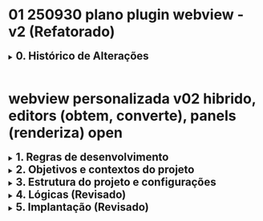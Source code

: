 # 01 250930 plano plugin webview - v2 (Refatorado)

<details>
<summary><h2 style="display: inline">0. Histórico de Alterações</h2></summary>

- **v2 (30/09/2025):** Mudança de estratégia para renderização da webview.
    - **Motivo:** A API do Joplin utilizada não possui o método `joplin.views.panels.addCss`. A tentativa de carregar assets (CSS, JS) externamente via `addScript` ou `addCss` falhou.
    - **Solução:** Adotada uma nova arquitetura para embutir (inline) o CSS e o JS diretamente na string HTML.
        - Criado um novo módulo `src/ui/mainHtml.js` com a responsabilidade única de montar o HTML completo da webview.
        - `panelManager.js` foi simplificado para apenas gerenciar o painel e a comunicação, solicitando o HTML pronto para o `mainHtml.js`.
        - As etapas de implementação foram redefinidas para refletir essa refatoração.
</details>
<br>

# webview personalizada v02 hibrido, editors (obtem, converte), panels (renderiza) open

<details>
<summary><h2 style="display: inline">1. Regras de desenvolvimento</h2></summary>

- papeis
    - o meu papel é de **desenvolvedor** com as seguintes regras:
        1. planejar com a melhor clareza, detalhamento e consistencia possíveis;
        2. validar o plano com o agente em conversas prévias;
        3. dividir o desenvolvimento em etapas para permitir que o agente possa ser mais efetivo
        4. interromper o desenvolvimento após 3 tentativas de solucionar um problema e conduzir análise em busca da causa;
        5. corrigir o plano quando necessario e atualizar o agente.
    - o seu papel é de **"agente"** com as seguintes regras:
        1. seguir as instruções planejadas, sempre conforme A versão Mais atualizada do plano;
        2. adotar soluções usando ao máximo a tecnologia, linguagem, padrão;
        3. alertar Quando for seguir Uma direção diferente da planejada Informando o motivo;
        4. Junto com as alterações de código propostas Informar Como podem ser verificadas pelo desenvolvedor, através de logs, mensagens e Funções que possam ser verificadas Na interface de usuário;
        5. diante de erros, identificar as possíveis causas e resumir o que pode ser feito para corrigir, antes de sair criando ou revisando codigos e alertar se identificar um possível problema no paradigma de programação que está no plano.
- retorno
    - ESTRUTURA PADRÃO DAS RESPOSTAS do agente
        - PAPEL: Agente - Seguindo plano [versão/etapa]
        - AÇÃO: [o que vou fazer]
        - ALERTA: [se houver desvio]
        - VERIFICAÇÃO: [como você pode testar]
    - formatos
        - para chats web
            - paragrafos em listas markdown não numeradas
                - marcador "-" traço
                - tabulação de 4 espaços
                - sem linhas em branco, sem titulos em negrito
        - especifico para markdown
        - especifico para scripts
            - não incluir icones
- persistência dos papeis durante as conversas
    - PARA O DESENVOLVEDOR (VOCÊ):
        - **Início de cada sessão:** Relembrar os papéis estabelecidos
        - **A cada 5-10 mensagens:** Reconfirmar papéis
        - **Antes de cada etapa:** Confirmar se estou seguindo o plano atualizado
        - **Quando houver desvio:** Alertar imediatamente e corrigir a direção
        - **Após 3 tentativas:** Interromper e conduzir análise da causa
        - a cada requisição
            - lembrete: ao final, sugerir o que fazer a seguir e pedir autorização para executar
        - PALAVRAS-CHAVE DE ATIVAÇÃO:**
            - **"Relembrar papéis"** - Para reativar a estrutura
            - **"Verificar plano"** - Para confirmar alinhamento
            - **"Pausar para análise"** - Para interromper e analisar
    - PARA O AGENTE (EU):**
        - **Sempre começar** cada resposta com confirmação do papel
        - **Antes de cada ação:** Verificar se está alinhada com o plano
        - **Ao desviar:** Alertar explicitamente o motivo
        - **Incluir sempre:** Como verificar as alterações propostas
        - **Em erros:** Identificar causas antes de criar códigos
- lembrete: ao final, sugerir o que fazer a seguir e pedir autorização para executar
</details>

<details>
<summary><h2 style="display: inline">2. Objetivos e contextos do projeto</h2></summary>

- objetivos
    - criar joplin plugin para meu uso pessoal
        - criar painel de visualização adicional personalizado sem perdas de funcionalidades nativas
            - o painel será ativável por comando (local a ser definido, se menu ou botão)
            - o painel personalizado será também será utilizado na versão mobile
        - Funcionalidades principais
            - renderizações adicionais
                - com alteração do conteúdo da nota
                    - incluir TOC table of contents
                - sem alteração do conteúdo da nota
                    - aplicar `<details><summary>` nos headers e aninhar por níveis, por exemplo, todos os `<h2>` abaixo de um `<h1>` são filhos deste último
                    - aplicar `<details><summary>` nas listas e aninhar
                    - inibir a exibição de frontmatter
            - persistir o estado de abertura de `<details>` entre sessões 
    - Exclusões
        - não alterar os editores de texto nativos
        - painel adicional não será utilizado para edição de conteúdo 
- contextos
    - API joplin
        - [site joplin](https://joplinapp.org/api/references/plugin_api/classes/joplin.html)
        - [github api](https://github.com/laurent22/joplin/tree/dev/readme/api/references)
        - [github dev](https://github.com/laurent22/joplin/tree/dev/readme/dev)
</details>

<details>
<summary><h2 style="display: inline">3. Estrutura do projeto e configurações</h2></summary>

### Arquivos, principais responsabilidades

- projeto
    - `README.md`
        - Explica o propósito do plugin, como usar os comandos para gerar/atualizar o sumário e as opções de configuração.
    - `package.json`
        - Dependências (markdown-it), scripts de build, e metadados do plugin.
    - `manifest.json`
        - Arquivo de manifesto do plugin Joplin, definindo ID, versão, nome, etc.
    - `src/`
        - `index.ts`
            - Ponto de entrada principal (`joplin.plugins.register`).
            - Registra os `Content Scripts` (MarkdownIt plugins) para analisar a nota.
            - Registra os comandos do usuário (ex: gerar sumário).
            - Orquestra a lógica principal: recebe dados dos content scripts e usa os módulos da `api/` para modificar o corpo da nota.
        - `commands.js`
            - Define e registra os comandos do usuário, como por exemplo `gerarSumarioNaNota`.
        - `content_scripts/`
            - `tocGenerator.js`
                - Um `MarkdownItPlugin` que analisa os títulos da nota durante a renderização.
                - Extrai a estrutura de títulos (nível, texto, slug).
                - Envia essa estrutura para o plugin principal (`index.ts`) via `postMessage`.
            - `sectionHandler.js`
                - Um `MarkdownItPlugin` para a lógica de seções recolhíveis (`<details>`).
                - Modifica a renderização dos títulos para envolvê-los em tags `<details>` e `<summary>`.
        - `api/`
            - `parser.js`
                - Encapsula o uso de `markdown-it` para analisar o corpo da nota (`note.body`) em tokens.
                - Fornece utilitários para extrair títulos e seus níveis.
            - `sectioner.js`
                - Implementa o algoritmo para agrupar conteúdo sob os títulos corretos, respeitando a hierarquia.
                - Essencial para a funcionalidade de seções recolhíveis (`<details>`).
            - `slug.js`
                - Centraliza a lógica para criar "slugs" (IDs de URL amigáveis) a partir dos textos dos títulos, para criar os links do sumário.
            - `noteSync.js`
                - Gerencia a leitura e escrita segura da nota usando `joplin.data.api`.
                - Implementa um fluxo de "ler-modificar-escrever" para inserir o sumário ou atualizar os estados (`open`) das seções.
            - `patcher.js`
                - Contém a lógica para aplicar as alterações (o sumário gerado ou as tags `<details>`) no corpo do markdown da nota de forma inteligente.
- configurações
    - API principal: joplin plugin
    - linguagens: typescript, javascript, nodejs
    - bibliotecas: markdown-it
- dicas e lembretes
    - Mantenha o parser/slug/sectioner bem testados — são o coração da lógica; preferível escrever testes unitários antes de integrar UI.
    - Minimize writes: use debounce e compare `note.updated_time` para reduzir sobrescritas acidentais.
    - Documente a convenção (por exemplo: `open` deve ser a última palavra do header; case-insensitive) no README para evitar confusões futuras.
    - Torne `addAnchors` opcional para não forçar alterações no corpo sem consentimento — inclua um comando `Annotate anchors` para aplicar em lote se desejar.
    - Faça o front-end simples inicialmente (HTML estático + vanilla JS) e depois evolua para bundlers/frameworks se quiser.
</details>

<details>
<summary><h2 style="display: inline">4. Lógicas (Revisado)</h2></summary>

- fluxo do plugin
    - Fluxo de Geração do Sumário (TOC)
        - Este fluxo é iniciado manualmente pelo usuário através de um comando.
        - 1. O usuário executa o comando para criar/atualizar o sumário na nota ativa.
        - 2. `index.ts` recebe a chamada do comando.
        - 3. `noteSync.js` é usado para ler o conteúdo atual e completo da nota.
        - 4. O conteúdo markdown é passado para o `parser.js`, que extrai todos os títulos (nível, texto).
        - 5. Com a lista de títulos, uma nova lista de links em formato markdown é gerada. O `slug.js` cria os links de âncora (ex: `[Título](#título)`).
        - 6. `patcher.js` pega o corpo original da nota e o novo sumário em markdown, e insere ou substitui o sumário antigo de forma inteligente (procurando por um marcador como `<!-- TOC -->` ou um sumário anterior).
        - 7. `noteSync.js` salva o corpo da nota modificado de volta no Joplin.
    - Fluxo de Renderização das Seções Recolhíveis
        - Este fluxo acontece automaticamente toda vez que o Joplin renderiza a visualização de uma nota.
        - 1. O Joplin inicia a renderização do markdown.
        - 2. O nosso `ContentScript` (`content_scripts/sectionHandler.js`), registrado como um `MarkdownItPlugin`, é ativado.
        - 3. O plugin sobrescreve as regras de renderização padrão para títulos (`heading_open`, `heading_close`).
        - 4. Ao encontrar um título, em vez de renderizar apenas `<h1>`, ele o envolve em tags `<details>` e `<summary>`.
        - 5. A lógica do `sectioner.js` é usada para garantir que todo o conteúdo abaixo de um título fique dentro da sua respectiva tag `<details>`, respeitando a hierarquia de títulos.
        - 6. O script também verifica se o texto do título no markdown original contém a palavra-chave `open`. Se contiver, ele adiciona o atributo `open` à tag `<details>` (`<details open>`), fazendo com que a seção já apareça aberta.
    - Fluxo de Persistência do Estado de Abertura (Toggle)
        - Este fluxo salva o estado (aberto/fechado) de uma seção quando o usuário clica nela.
        - 1. O usuário clica em um `<summary>` na nota renderizada, o que abre ou fecha a seção.
        - 2. Um pequeno script Javascript, também injetado pelo `ContentScript`, detecta esse evento de clique.
        - 3. O script identifica o título que foi clicado e seu novo estado (aberto ou fechado).
        - 4. Ele envia uma mensagem para o plugin principal via `postMessage` (ex: `{ command: 'toggleState', slug: 'titulo-clicado', isOpen: true }`).
        - 5. `index.ts` recebe a mensagem.
        - 6. Usando `patcher.js` e `noteSync.js`, ele localiza a linha do título correspondente no markdown da nota.
        - 7. Ele adiciona ou remove a palavra-chave ` open` no final da linha do título.
        - 8. `noteSync.js` salva a nota com a alteração.

<details>
<summary><h2 style="display: inline">4.1. versões anteriores e testes</h2></summary>

- logicas, versão antiga, revisar depois
    - Configurações principais do plugin
        - `addAnchors` (bool, opcional) — se true, plugin poderá inserir anchors `{#slug}` para estabilidade (configurável).
        - `debounceSaveMs` — tempo para agrupar gravações (ex.: 800 ms).
        - `anchorStyle` — algoritmo de slugify (opcional, para compatibilidade com ferramentas).
    - Leitura / parsing da nota (quando o painel abre ou nota muda)
        - Obter `note.body`.
        - Parsear com **markdown-it** para obter tokens/AST.
        - Percorrer AST para:
            - Detectar todos os headings (level, texto bruto, posição).
            - Para cada heading, determinar `hasOpenFlag` se a última palavra (trim) for `open` (case-insensitive).
            - Detectar anchors explícitos do tipo `{#slug}` se presentes no texto do header.
            - Detectar listas e itens que terminam com `open` (se quiser renderizar lista com ícone/atributo).
        - Construir uma estrutura `sections[]` contendo: `{ level, text, hasOpenFlag, slugCandidate, anchor, tokenIndex }`.
    - Gerar TOC (apenas em memória / para painel)
        - A partir dos `sections[]`, construir o TOC que será exibido no painel (navegação).
        - Slug strategy:
            - Se `anchor` existe → use esse slug.
            - Senão, gere um slug a partir do texto exatamente como VSCode faria (se quiser compatibilidade), ou opcionalmente gere o slug *ignorando* a palavra `open` (mas isso quebra compatibilidade com VSCode anchors).
            - Recomendo deixar configurável; default: gerar slug do texto tal como está (inclui `open`), a menos que `addAnchors` esteja ativo.
    - Renderização do painel
        - Converta AST em HTML onde:
            - Cada header vira `<details ${hasOpenFlag ? 'open' : ''}>` com `<summary>` contendo o header com a palavra `open` (você preferiu mantê-la visível).
            - A seção do header engloba todo o conteúdo até o próximo header do mesmo/maior nível; headers aninhados viram `<details>` aninhados.
            - Para listas: renderize normalmente; itens que terminam com `open` são apresentados com um indicador (ou `data-open`), sem necessidade de persistir interações.
        - Painel contém handlers para toggles que postam mensagens ao plugin: `{ type: 'toggle', slug }`.
    - Toggle (usuário clica no painel para abrir/fechar) → escrever no body
        - Fluxo:
            1. Painel envia `toggle` com `slug` e `open` boolean.
            2. Plugin recebe em `onMessage`. Debounce (agrupar várias ações).
            3. Plugin lê nota atual (fresh) e parseia novamente para localizar o header:
                * Prefer match por anchor `{#slug}` se existir; caso contrário, localizar o header cujo slug (calculado com o mesmo algoritmo) corresponde ao `slug` recebido.
            4. Atualizar a linha do header: adicionar ` open` ao final do texto (preservar `{#anchor}` se existir, idealmente mantendo o anchor depois do texto ou em padrão que você escolher), ou remover ` open` se `open=false`.
                * Mantenha espaços, e preserve outros sufixos (ex.: explicit anchors).
            5. `PUT` na nota com `joplin.data.put(['notes', note.id], null, { body: newBody })`.
            6. Reparsear e enviar ao painel o novo HTML para garantir sincronização visual.
        - Observação: quando `open` é adicionado, se `addAnchors` opção estiver ativa e não existir `{#slug}`, o plugin pode também **inserir** `{#slug}` para garantir estabilidade futura (opcional).
    - Reação a edição externa (VSCode)
        - Monitorar alterações da nota (`onNoteSelectionChange` ou note update events).
        - Ao detectar mudança:
            - Reparsear o body e atualizar o painel (regenerar `sections` e HTML).
            - Isso mantém o painel em sincronia com edições em VSCode (incluindo quando o usuário manualmente adiciona/remova `open`).
    - Conflitos, debounce e lastUpdate
        - Debounce gravações (ex.: 800–1200 ms) para reduzir writes e possíveis conflitos de sync.
        - Para segurança, em cada gravação:
            - Ler `note.updated_time` antes de escrever; após parse local, se `note.updated_time` mudou desde leitura inicial, reler e reconciliar (re-parsing e re-aplicando as mudanças) antes de escrever para reduzir risco de sobrescrever alterações externas.
            - Como seu uso é pessoal e volume pequeno, essa estratégia simples costuma ser suficiente.
    - Edge cases e regras de robustez (essenciais)
        - Ignorar code fences: não interpretar `open` em headers que estejam dentro de code fences; AST resolve isso.
        - Inline code: se header contém backticks ou outras sintaxes, garantir que `open` detectado seja realmente última palavra em texto renderizado, não parte de code.
        - Header com explicit anchor: preserve a posição do anchor; ao adicionar/remover `open`, mantenha o anchor intacto. Exemplo:
            - `## Title {#my-id}` → ao marcar open: `## Title open {#my-id}` (ou `## Title {#my-id} open` — consistência: escolha uma convenção e mantenha).
        - Spacing e formatação: normalize trims para evitar duplicar espaços ao reescrever header.
        - Nesting: ao transformar headings em `<details>`, respeite níveis; H2 engloba H3, etc. Use stack-based sectioning.
    - Testes mínimos recomendados
        - Header simples `## A open` → painel abre seção, toggle fecha/abre e altera o body corretamente.
        - Header com anchor `## A {#a}` → toggle altera `open` preservando anchor.
        - Nested headings: `## A open` contains `### B open` → both become nested details and toggles correct.
        - Code fences near headers: ensure no false positives.
        - TOC generated by VSCode present in note: plugin treats it as content — ensure no duplication or mis-parsing.
        - Simulate concurrent edit: open in VSCode, toggle in panel quickly, save in VSCode — ensure plugin reconciles (read-compare-write) and no data loss.
    - Decisões de UX que convém confirmar (mas eu já adotei os defaults)
        - Ao editar via painel, o plugin escreve imediatamente no corpo (com debounce). (Yes)
        - A palavra `open` permanece visível no header. (Yes)
        - O plugin NÃO modifica TOC existente — trata-o como lista normal. (Yes)
        - `addAnchors` é opcional e configurável (default: false). Se você quiser estabilidade total de slugs, ligue-a manualmente. (Recomendado considerar mais tarde.)
    - Checklist final antes de implementar
        - [ ] Confirmar convenção de posicionamento do anchor relativo ao `open` (por ex. `Title open {#id}` vs `Title {#id} open`). (Escolher agora evita ambiguidades.)
        - [ ] Escolher algoritmo de slugify se `addAnchors` for habilitado (compatível com VSCode TOC?).
        - [ ] Definir debounce default (ex.: 800 ms).
        - [ ] Especificar comportamento quando não encontra header por slug (log, notificar usuário, refazer TOC).
        - [ ] Escolher se painel reescreve a nota mesmo para toggles que já correspondem ao estado atual (evitar writes redundantes).
- testes webview, comunicação
    - analise
        #### Pontos Críticos da Combinação (usando Content Scripts)

        Baseado na nossa investigação, os principais desafios técnicos (pontos críticos) para fazer essa combinação de funcionalidades funcionar são:

        **Acesso e "Timing":** Como e, principalmente, quando nosso script acessa o HTML da nota? Precisamos ter certeza que o conteúdo já foi totalmente renderizado pelo Joplin antes de tentarmos manipulá-lo.
        **Manipulação Segura do DOM:** Como podemos modificar o HTML (adicionar um sumário, envolver seções em divs) sem quebrar funcionalidades nativas do Joplin, como a sincronização de rolagem entre o editor e o visualizador?
        **Comunicação Bidirecional:** Como o content script (que roda na webview) envia dados de volta para o plugin (que roda no processo principal)? Por exemplo, para informar sobre a estrutura da nota. E como o plugin envia configurações para o content script?
        **Estilização Isolada**: Como aplicamos nosso CSS customizado nos elementos que criamos sem afetar ou sermos afetados negativamente pelo tema atual do Joplin (claro, escuro, etc.)?

        #### Pesquisa por Soluções nos Documentos

        A boa notícia é que a documentação e o plugin de exemplo que analisamos já nos dão pistas claras para cada um desses pontos:

        **Acesso e "Timing":** O modelo do MarkdownItPlugin é a solução. Ele nos permite registrar uma função que é chamada durante o processo de renderização do Joplin. Isso garante que nosso código execute no momento exato em que o HTML está sendo gerado, nos dando controle total.
        Manipulação Segura do DOM: O exemplo markdownItTestPlugin.ts mostra como substituir as regras de renderização. Em vez de manipular o DOM depois, nós geramos o HTML correto diretamente. Para os nossos objetivos, podemos, por exemplo, criar uma regra que renderiza os cabeçalhos (#, ##) não apenas como <h1>, <h2>, mas já envolvendo-os em divs com IDs, preparando o terreno para nossas outras funcionalidades.
        **Comunicação Bidirecional:**
        Script -> Plugin: O exemplo mostra a função joplinContentScriptPostMessage('ID_DO_SCRIPT', MENSAGEM). Podemos usá-la para enviar dados.
        Plugin -> Script: A comunicação nesse sentido é mais simples. O plugin pode passar dados ao registrar o script ou ao definir o HTML, mas a forma mais elegante é o script pedir dados ao plugin usando a mesma postMessage.
        **Estilização Isolada:** O plugin de exemplo tem uma função assets que retorna uma lista de arquivos CSS e JS a serem incluídos na página. Essa é a solução perfeita: criamos um arquivo CSS para nossos componentes e o Joplin o injetará na página.
        **Persistência:** As soluções devem sempre considerar que a expperiencia do usuario será contínua, tanto entre sessões () quanto entre dispositivos. Para persistencia de estado de abertura de `<details>` foi adotada uma solução não usual de atualizar automaticamente essa informação  de volta no conteudo da nota.
        **Simplicidade e Aprendizado:** Lembrar sempre que este é um projeto de uso individual, o plugin não será publicado, e que também tem o objetivo de aprendizado do desenvolvedor. Algumas otimizações e seguranças não são necessárias. O código deve ser claro, direto e com funções que possam ser facilmente relacionadas às funcionalidades do plugin, evitando complexidade desnecessária para facilitar o entendimento e a manutenção.

        #### Testes Simples

        Para validar essas soluções em nosso plugin, sugiro implementarmos os seguintes testes mínimos, um de cada vez:

        ##### Teste de Renderização e Estilo:

        Objetivo: Provar que conseguimos interceptar a renderização de um elemento e aplicar um estilo customizado.
        Implementação: Usar a API de ContentScript como um MarkdownItPlugin para encontrar todos os cabeçalhos de nível 1 (# Titulo) e adicionar uma classe CSS meu-h1-custom. Ao mesmo tempo, registrar um arquivo meu-estilo.css que define meu-h1-custom { color: red; }.
        Resultado Esperado: Todos os títulos H1 na nota renderizada devem aparecer em vermelho.
        <br>

        ##### Teste de Comunicação (Script -> Plugin):

        Objetivo: Provar que a webview pode enviar uma mensagem para o nosso plugin.
        Implementação: No MarkdownItPlugin do teste anterior, além de colorir o H1, adicionar um botão <button id="meu-botao">Clique-me</button> abaixo dele. Registrar um script JS que adiciona um listener a esse botão. Ao ser clicado, ele deve chamar joplinContentScriptPostMessage('meu-plugin', 'H1 clicado!'). No index.ts do plugin, usar joplin.contentScripts.onMessage para ouvir essa mensagem e logá-la no console do Joplin (console.info(...)).
        Resultado Esperado: Ao clicar no botão na nota renderizada, a mensagem "H1 clicado!" deve aparecer no console de desenvolvimento do Joplin.
    - plano de testes
        #### 6.2.1. reforço do Objetivo Geral do Projeto

        Aprimorar a funcionalidade das notas no Joplin, adicionando recursos como sumário automático, seções recolhíveis e outras melhorias de formatação.
        Requisito Chave: As modificações geradas (como um sumário) devem ser persistidas diretamente no corpo do Markdown da nota.

        #### 6.2.2. Arquitetura Decidida:

        Abandonar: A abordagem de "fábrica de HTML", que consiste em criar um painel webview separado (panelManager.js, mainHtml.js, web/).
        Adotar: A abordagem de Content Scripts, utilizando a API joplin.contentScripts. Esta é a forma nativa e recomendada para modificar a visualização de notas.


        #### 6.2.4. Fluxo de Trabalho da Nova Arquitetura:

        Um Content Script (especificamente um MarkdownItPlugin) "lê" a estrutura da nota durante a renderização do Joplin.
        O script envia a estrutura extraída (ex: lista de cabeçalhos) para o Plugin Principal (index.ts).
        O Plugin Principal "escreve" o conteúdo necessário (ex: um sumário em formato Markdown).
        O Plugin Principal usa a API do Joplin (ex: joplin.data.put) para inserir ou atualizar esse Markdown no corpo da nota.

        #### 6.2.5. Plano de Testes Incrementais (Fase Atual)
        
        - Objetivo é validar os pontos críticos da nova arquitetura com testes mínimos antes de implementar a funcionalidade completa.
        - regra para os testes
            - arquivos existentes do projeto podem ser consumidos e copiados, mas não devem ser refatorados para os testes
            - usar pasta `\refat` para arquivos criados para os testes
        - TESTE 1: Renderização e Estilo (Nosso Próximo Passo)
            - Tarefa: Interceptar a renderização de todos os cabeçalhos H1 (# Titulo), adicionar uma classe CSS customizada (h1-customizado) e, através de um arquivo CSS injetado, alterar sua cor para vermelho.
            - Valida: A capacidade de usar MarkdownItPlugin e de registrar assets (CSS).
        - TESTE 2: Comunicação (Script -> Plugin)
            - Tarefa: Adicionar um botão ao lado de cada H1 renderizado. Ao clicar, o Content Script enviará uma mensagem para o Plugin Principal, que a registrará no console do Joplin.
            - Valida: A comunicação da webview para o plugin (postMessage / onMessage).

        #### 6.2.6. Estado Atual do Código:

        O projeto está estruturado para a abordagem antiga (painel/webview). Iniciaremos a refatoração para alinhar com a nova arquitetura de Content Scripts a partir do TESTE 1.
</details></details>

<details>
<summary><h2 style="display: inline">5. Implantação (Revisado)</h2></summary>

- regras para criação das etapas de implantação
    - seguir recomendaçoes da API principal
    - dividir em etapas que:
        - tenham contexto limitado de forma que o agente possa manter foco na qualidade e eficiencia do codigo
        - sejam funcionais do ponto de vista do usuário
        - possam ser testadas por funcionalidades acessadas pelo usuário e por mensagens no console
<details>
<summary><h3 style="display: inline">5.1. Etapas</h3></summary>

- plano atual
    - Etapa 1 — Configuração e Limpeza
        - objetivo: Limpar a arquitetura de painel antiga e configurar a base para a nova abordagem de `Content Script`.
        - tarefas:
            - Remover os diretórios `src/ui/` e `web/`.
            - Reescrever `index.ts` para registrar um `Content Script` básico do tipo `MarkdownItPlugin`.
            - Criar o arquivo `src/content_scripts/sectionHandler.ts` como um placeholder.
            - Limpar `webpack.config.js` e `commands.js` de referências à arquitetura antiga.
        - verificação:
            - O plugin compila e carrega no Joplin sem erros.
            - O console de desenvolvimento do Joplin exibe uma mensagem confirmando que o `MarkdownItPlugin` foi carregado.
    - Etapa 2 — Renderização Simples e Estilo
        - objetivo: Provar que conseguimos interceptar a renderização de um elemento e aplicar um estilo customizado.
        - tarefas:
            - Implementar a lógica em `sectionHandler.ts` para interceptar a renderização de títulos `H1` e envolvê-los em uma tag `<details>`.
            - Criar um arquivo `src/assets/section-styles.css` e registrá-lo no `Content Script` para estilizar os novos elementos.
        - verificação:
            - Na visualização de nota do Joplin, todos os títulos `H1` aparecem como seções `<details>` recolhíveis e com o estilo customizado aplicado.
    - Etapa 3 — Depuração da Renderização HTML
        - objetivo: Criar uma ferramenta de depuração para extrair o HTML renderizado pelo nosso plugin e salvá-lo em um arquivo para inspeção.
        - tarefas:
            - Criar um novo comando (ex: `debug.renderNoteToHtml`) em `commands.js`.
            - A lógica do comando irá:
                - Obter o corpo da nota selecionada.
                - Instanciar o `markdown-it` localmente, carregar nosso plugin `sectionHandler` e renderizar o corpo da nota para uma string HTML.
                - Salvar a string HTML em um arquivo (ex: `debug_render.html`) na raiz do projeto.
        - verificação:
            - Executar o novo comando pela paleta de comandos do Joplin.
            - Um arquivo `debug_render.html` é criado na raiz do projeto, permitindo inspecionar o HTML gerado em um navegador.
    - Etapa 4 — Comunicação e Persistência (Teste com Botão)
        - objetivo: Validar o ciclo completo de comunicação (da visualização para o plugin) e a persistência da alteração na nota.
        - tarefas:
            - Modificar o `sectionHandler.ts` para adicionar um botão de teste ao lado de cada `H1` renderizado.
            - Criar e registrar um arquivo `src/assets/toggle-handler.js` que, ao clicar no botão, envia uma mensagem para o plugin via `webviewApi.postMessage`.
            - Em `index.ts`, ouvir a mensagem com `joplin.contentScripts.onMessage` e, ao recebê-la, usar a API do Joplin para adicionar um texto de confirmação ao final da nota.
        - verificação:
            - Clicar no botão de teste na visualização da nota faz com que um texto (ex: "Teste OK!") seja adicionado ao corpo do markdown da nota.
    - Etapa 5 — Implementação Completa das Seções (Headings)
        - objetivo: Expandir a lógica para todos os níveis de título e usar o clique nativo do `<summary>`.
        - tarefas:
            - Substituir o botão de teste pela lógica de clique nativa do `<summary>` no `toggle-handler.js`.
            - Expandir a lógica do `sectionHandler.ts` para funcionar com todos os níveis de título (H1-H6), utilizando a lógica do `sectioner.js` para garantir o aninhamento correto.
            - Implementar a lógica de persistência que adiciona/remove a palavra-chave ` open` no markdown.
        - verificação:
            - Todos os títulos na visualização são seções `<details>` aninhadas corretamente.
            - Clicar em um título para abrir/fechar a seção adiciona/remove a palavra ` open` da linha correspondente no editor de markdown.
    - Etapa 6 — Implementação das Seções (Listas)
        - objetivo: Adicionar a funcionalidade de transformar listas em seções recolhíveis, similar aos cabeçalhos.
        - tarefas:
            - Modificar o `sectionHandler.ts` para interceptar a renderização das listas (`bullet_list_open`, `ordered_list_open`) existentes no documento.
            - Envolver todos os itens da listas que tenham filhos em tags `<details>``<summary>`.
            - Implementar a lógica de persistência para listas, usando a palavra-chave ` open` no final do conteudo de todos os itens com filhos.
            - Atualizar o `toggle-handler.js` para gerenciar o clique em `summary` de listas.
        - verificação:
            - Todas as listas na visualização aparecem completamente recolhíveis.
            - Clicar no `summary` da lista adiciona/remove ` open` no texto do item da lista no markdown.
    - Etapa 7 — Leitura do Estado `open`
        - objetivo: Fazer com que as seções já apareçam abertas se a palavra `open` estiver no título do markdown.
        - tarefas:
            - No `MarkdownItPlugin`, ao encontrar um título, verificar se o texto original no markdown contém a palavra-chave ` open`.
            - Se contiver, adicionar o atributo `open` à tag `<details>` (`<details open>`).
        - verificação:
            - Títulos no markdown que terminam com ` open` fazem com que a seção correspondente já apareça expandida na visualização.
    - Etapa 8 — Comando de Geração do Sumário (TOC)
        - objetivo: Criar um comando que o usuário possa executar para gerar ou atualizar um sumário no topo da nota.
        - tarefas:
            - Reativar/revisar o comando `createUpdateToc` em `src/commands.js`.
            - A lógica do comando usará `parser.js`, `slug.js` e `patcher.js` para inserir o sumário em markdown em um local específico da nota.
        - verificação:
            - Executar o novo comando pela paleta de comandos do Joplin insere um sumário com links clicáveis no corpo da nota.
    - Etapa 9 — Estilização e Leitura do Estado `open`
        - objetivo: Aplicar estilos customizados e fazer com que as seções já apareçam abertas se a palavra `open` estiver no título do markdown.
        - tarefas:
            - Criar um arquivo CSS (ex: `src/assets/section-styles.css`) com os estilos para `<details>` e `<summary>`.
            - Registrar este CSS como um asset do `Content Script` em `index.ts`.
            - No `MarkdownItPlugin`, ao encontrar um título, verificar se o texto original no markdown contém a palavra-chave ` open`.
            - Se contiver, adicionar o atributo `open` à tag `<details>` (`<details open>`).
        - verificação:
            - As seções recolhíveis devem ter o estilo definido no arquivo CSS.
            - Títulos no markdown que terminam com ` open` devem fazer com que a seção correspondente já apareça expandida na visualização.
    - Etapa 10 — Comunicação e Persistência do Estado
        - objetivo: Salvar o estado (aberto/fechado) de uma seção de volta no arquivo markdown quando o usuário clica nela.
        - tarefas:
            - Criar um script JS (ex: `src/assets/toggle-handler.js`) e registrá-lo como um asset do `Content Script`.
            - No script, adicionar listeners de clique nos `<summary>`. Ao clicar, enviar uma mensagem para o plugin principal via `webviewApi.postMessage` com o slug do título e o novo estado (`open`).
            - Em `index.ts`, ouvir essas mensagens com `joplin.contentScripts.onMessage`.
            - Ao receber a mensagem, usar `noteSync.js` e `patcher.js` para encontrar a linha do título no markdown e adicionar/remover a palavra-chave ` open`.
        - verificação:
            - Clicar em um título na visualização altera seu estado (abre/fecha).
            - A palavra ` open` é adicionada ou removida da linha correspondente no editor de markdown.
            - A mudança persiste ao selecionar outra nota e voltar.
    - Etapa 11 — Comando de Geração do Sumário (TOC)
        - objetivo: Criar um comando que o usuário possa executar para gerar ou atualizar um sumário (Table of Contents) no topo da nota.
        - tarefas:
            - Reativar/revisar o comando `createUpdateToc` em `src/commands.js`.
            - A lógica do comando usará `parser.js` para extrair todos os títulos, `slug.js` para criar os links, e `patcher.js` para inserir o sumário em markdown em um local específico da nota (ex: após um marcador `<!-- TOC -->`).
        - verificação:
            - Executar o novo comando pela paleta de comandos do Joplin.
            - Um sumário com links clicáveis deve ser inserido no corpo da nota.
- versão antiga, historico 
    - etapas concluidas
        - Etapa 1 — Núcleo de parsing & sectioning (Concluída)
        - Objetivo: Construir e validar o motor que entende a nota.
        - Status: Concluída.
        - Etapa 2 — Sincronização segura da nota (Concluída)
        - Objetivo: Implementar leitura/escrita segura da nota.
        - Status: Concluída.
        - Etapa 3 — Refatoração da Arquitetura da View (Em andamento)
        - Objetivo: Reestruturar o código para separar a lógica de montagem do HTML da lógica de gerenciamento do painel, resolvendo o problema de carregamento de assets.
        - Tarefas:
            1. Criar o novo arquivo `src/ui/mainHtml.js`.
            2. Implementar a lógica em `mainHtml.js` para ler `web/index.html`, `web/styles.css` e `web/panel.js`.
            3. Implementar a função em `mainHtml.js` que combina os assets lidos em uma única string HTML auto-contida.
            4. Refatorar `panelManager.js` para remover as chamadas `addCss` e `addScript`.
            5. Refatorar `panelManager.js` para importar e usar `mainHtml.js` para obter o HTML e injetá-lo com `setHtml`.
    - Etapa 4 — Renderização Inicial da View (Em andamento)
    - Objetivo: Corrigir o bug atual e fazer com que o painel exiba o conteúdo da nota corretamente, mesmo que ainda sem interatividade.
    - Tarefas:
        1. Depurar o `mainHtml.js` para garantir que o CSS e o JS estão sendo embutidos como tags `<style>` e `<script>`, e não como texto.
        2. Garantir que o `panel.js` (embutido) receba a mensagem `init` com o fragmento HTML e o insira corretamente no DOM.
        3. Testar até que o conteúdo da nota seja visível e estilizado no painel.
    - Etapa 5 — Persistência do Estado de Toggle (Próxima)
    - Objetivo: Implementar a funcionalidade de clique nos cabeçalhos (`<summary>`) para salvar o estado `open`/fechado na nota.
    - Tarefas:
        1. Validar que a comunicação `postMessage` do `panel.js` para o `panelManager.js` está funcionando.
        2. Testar a lógica em `noteSync.js` e `patcher.js` para garantir que a nota é atualizada corretamente quando um clique ocorre.
    - Etapa 6 — Sincronização de Edições Externas (Próxima)
    - Objetivo: Fazer com que o painel atualize automaticamente quando a nota é modificada em outro editor.
    - Tarefas:
        1. Implementar e testar o gatilho `onNoteChange` para chamar a função `refreshPanelForSelectedNote`.
</details></details>
